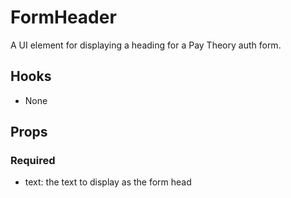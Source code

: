 # FormHeader

A UI element for displaying a heading for a Pay Theory auth form.

## Hooks

-   None

## Props

### Required

-   text: the text to display as the form head
